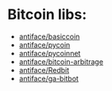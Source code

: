 Bitcoin libs:
=============
* [antiface/basiccoin](https://github.com/antiface/basiccoin)
* [antiface/pycoin](https://github.com/antiface/pycoin)
* [antiface/pycoinnet](https://github.com/antiface/pycoinnet)
* [antiface/bitcoin-arbitrage](https://github.com/antiface/bitcoin-arbitrage)
* [antiface/Redbit](https://github.com/antiface/Redbit)
* [antiface/ga-bitbot](https://github.com/antiface/ga-bitbot/)
